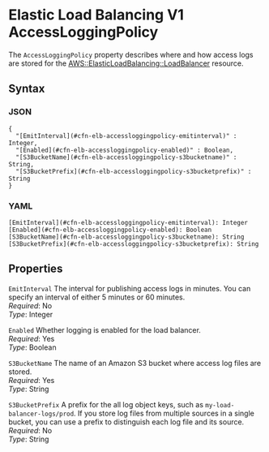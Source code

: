 # Elastic Load Balancing V1 AccessLoggingPolicy<a name="aws-properties-ec2-elb-accessloggingpolicy"></a>

The `AccessLoggingPolicy` property describes where and how access logs are stored for the [AWS::ElasticLoadBalancing::LoadBalancer](aws-properties-ec2-elb.md) resource\.

## Syntax<a name="w13ab1c21c10d135c16c17b5"></a>

### JSON<a name="aws-properties-ec2-elb-accessloggingpolicy-syntax.json"></a>

```
{
  "[EmitInterval](#cfn-elb-accessloggingpolicy-emitinterval)" : Integer,
  "[Enabled](#cfn-elb-accessloggingpolicy-enabled)" : Boolean,
  "[S3BucketName](#cfn-elb-accessloggingpolicy-s3bucketname)" : String,
  "[S3BucketPrefix](#cfn-elb-accessloggingpolicy-s3bucketprefix)" : String
}
```

### YAML<a name="aws-properties-ec2-elb-accessloggingpolicy-syntax.yaml"></a>

```
[EmitInterval](#cfn-elb-accessloggingpolicy-emitinterval): Integer
[Enabled](#cfn-elb-accessloggingpolicy-enabled): Boolean
[S3BucketName](#cfn-elb-accessloggingpolicy-s3bucketname): String
[S3BucketPrefix](#cfn-elb-accessloggingpolicy-s3bucketprefix): String
```

## Properties<a name="w13ab1c21c10d135c16c17b7"></a>

`EmitInterval`  <a name="cfn-elb-accessloggingpolicy-emitinterval"></a>
The interval for publishing access logs in minutes\. You can specify an interval of either 5 minutes or 60 minutes\.  
*Required*: No  
*Type*: Integer

`Enabled`  <a name="cfn-elb-accessloggingpolicy-enabled"></a>
Whether logging is enabled for the load balancer\.  
*Required*: Yes  
*Type*: Boolean

`S3BucketName`  <a name="cfn-elb-accessloggingpolicy-s3bucketname"></a>
The name of an Amazon S3 bucket where access log files are stored\.  
*Required*: Yes  
*Type*: String

`S3BucketPrefix`  <a name="cfn-elb-accessloggingpolicy-s3bucketprefix"></a>
A prefix for the all log object keys, such as `my-load-balancer-logs/prod`\. If you store log files from multiple sources in a single bucket, you can use a prefix to distinguish each log file and its source\.  
*Required*: No  
*Type*: String